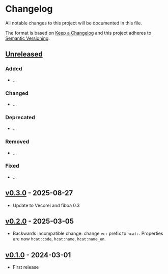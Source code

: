 # Changelog

All notable changes to this project will be documented in this file.

The format is based on [Keep a Changelog](http://keepachangelog.com/en/1.0.0/)
and this project adheres to [Semantic Versioning](http://semver.org/spec/v2.0.0.html).

## [Unreleased]

### Added

- ...

### Changed

- ...

### Deprecated

- ...

### Removed

- ...

### Fixed

- ...

## [v0.3.0] - 2025-08-27

- Update to Vecorel and fiboa 0.3

## [v0.2.0] - 2025-03-05

- Backwards incompatible change: change `ec:` prefix to `hcat:`. Properties are now `hcat:code`, `hcat:name`, `hcat:name_en`.

## [v0.1.0] - 2024-03-01

- First release

[Unreleased]: <https://github.com/fiboa/hcat-extension/compare/v0.3.0...main>
[v0.3.0]: <https://github.com/fiboa/hcat-extension/compare/v0.2.0...v0.3.0>
[v0.2.0]: <https://github.com/fiboa/hcat-extension/compare/v0.1.0...v0.2.0>
[v0.1.0]: <https://github.com/fiboa/hcat-extension/tree/v0.1.0>

